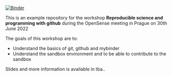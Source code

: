 [![Binder](https://mybinder.org/badge_logo.svg)](https://mybinder.org/v2/gh/georges-schutz/OpenSense_workshop_git_hub/HEAD)

This is an example repository for the workshop **Reproducible science and programming with github** during the OpenSense meeting in Prague on 30th June 2022   
  
The goals of this workshop are to:
* Understand the basics of git, github and mybinder
* Understand the sandbox environment and to be able to contribute to the sandbox  

Slides and more information is available in tba..
